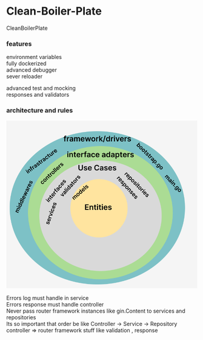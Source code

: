 # Clean-Boiler-Plate
CleanBoilerPlate

### features
environment variables <br>
fully dockerized <br>
advanced debugger<br>
sever reloader <br>

advanced test and mocking<br>
responses and validators<br>


### architecture and  rules
![clean architecture](https://github.com/mahdimehrabi/clean-boilerplate/blob/main/architecture.png?raw=true)

Errors log must handle in service<br>
Errors response must handle controller<br>
Never pass router framework instances like gin.Content to services and repositories<br>
Its so important that order be like Controller -> Service -> Repository<br>
controller => router framework stuff like validation , response<br>